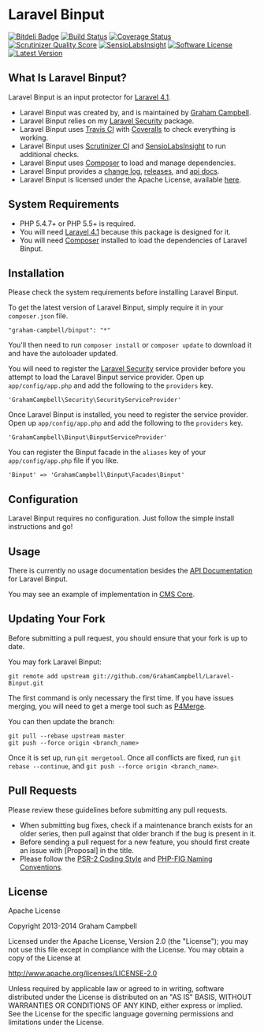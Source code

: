 Laravel Binput
==============


[![Bitdeli Badge](https://d2weczhvl823v0.cloudfront.net/GrahamCampbell/Laravel-Binput/trend.png)](https://bitdeli.com/free "Bitdeli Badge")
[![Build Status](https://travis-ci.org/GrahamCampbell/Laravel-Binput.png)](https://travis-ci.org/GrahamCampbell/Laravel-Binput)
[![Coverage Status](https://coveralls.io/repos/GrahamCampbell/Laravel-Binput/badge.png)](https://coveralls.io/r/GrahamCampbell/Laravel-Binput)
[![Scrutinizer Quality Score](https://scrutinizer-ci.com/g/GrahamCampbell/Laravel-Binput/badges/quality-score.png?s=5b1bca08ae3b2c0cdfc2be27541d5dd077e03200)](https://scrutinizer-ci.com/g/GrahamCampbell/Laravel-Binput)
[![SensioLabsInsight](https://insight.sensiolabs.com/projects/eb11c61f-b689-4453-8d68-08a68861e6d5/mini.png)](https://insight.sensiolabs.com/projects/eb11c61f-b689-4453-8d68-08a68861e6d5)
[![Software License](https://poser.pugx.org/graham-campbell/binput/license.png)](https://github.com/GrahamCampbell/Laravel-Binput/blob/master/LICENSE.md)
[![Latest Version](https://poser.pugx.org/graham-campbell/binput/v/stable.png)](https://packagist.org/packages/graham-campbell/binput)


## What Is Laravel Binput?

Laravel Binput is an input protector for [Laravel 4.1](http://laravel.com).

* Laravel Binput was created by, and is maintained by [Graham Campbell](https://github.com/GrahamCampbell).
* Laravel Binput relies on my [Laravel Security](https://github.com/GrahamCampbell/Laravel-Security) package.
* Laravel Binput uses [Travis CI](https://travis-ci.org/GrahamCampbell/Laravel-Binput) with [Coveralls](https://coveralls.io/r/GrahamCampbell/Laravel-Binput) to check everything is working.
* Laravel Binput uses [Scrutinizer CI](https://scrutinizer-ci.com/g/GrahamCampbell/Laravel-Binput) and [SensioLabsInsight](https://insight.sensiolabs.com/projects/eb11c61f-b689-4453-8d68-08a68861e6d5) to run additional checks.
* Laravel Binput uses [Composer](https://getcomposer.org) to load and manage dependencies.
* Laravel Binput provides a [change log](https://github.com/GrahamCampbell/Laravel-Binput/blob/master/CHANGELOG.md), [releases](https://github.com/GrahamCampbell/Laravel-Binput/releases), and [api docs](http://grahamcampbell.github.io/Laravel-Binput).
* Laravel Binput is licensed under the Apache License, available [here](https://github.com/GrahamCampbell/Laravel-Binput/blob/master/LICENSE.md).


## System Requirements

* PHP 5.4.7+ or PHP 5.5+ is required.
* You will need [Laravel 4.1](http://laravel.com) because this package is designed for it.
* You will need [Composer](https://getcomposer.org) installed to load the dependencies of Laravel Binput.


## Installation

Please check the system requirements before installing Laravel Binput.

To get the latest version of Laravel Binput, simply require it in your `composer.json` file.

`"graham-campbell/binput": "*"`

You'll then need to run `composer install` or `composer update` to download it and have the autoloader updated.

You will need to register the [Laravel Security](https://github.com/GrahamCampbell/Laravel-Security) service provider before you attempt to load the Laravel Binput service provider. Open up `app/config/app.php` and add the following to the `providers` key.

`'GrahamCampbell\Security\SecurityServiceProvider'`

Once Laravel Binput is installed, you need to register the service provider. Open up `app/config/app.php` and add the following to the `providers` key.

`'GrahamCampbell\Binput\BinputServiceProvider'`

You can register the Binput facade in the `aliases` key of your `app/config/app.php` file if you like.

`'Binput' => 'GrahamCampbell\Binput\Facades\Binput'`


## Configuration

Laravel Binput requires no configuration. Just follow the simple install instructions and go!


## Usage

There is currently no usage documentation besides the [API Documentation](http://grahamcampbell.github.io/Laravel-Binput
) for Laravel Binput.

You may see an example of implementation in [CMS Core](https://github.com/GrahamCampbell/CMS-Core).


## Updating Your Fork

Before submitting a pull request, you should ensure that your fork is up to date.

You may fork Laravel Binput:

    git remote add upstream git://github.com/GrahamCampbell/Laravel-Binput.git

The first command is only necessary the first time. If you have issues merging, you will need to get a merge tool such as [P4Merge](http://perforce.com/product/components/perforce_visual_merge_and_diff_tools).

You can then update the branch:

    git pull --rebase upstream master
    git push --force origin <branch_name>

Once it is set up, run `git mergetool`. Once all conflicts are fixed, run `git rebase --continue`, and `git push --force origin <branch_name>`.


## Pull Requests

Please review these guidelines before submitting any pull requests.

* When submitting bug fixes, check if a maintenance branch exists for an older series, then pull against that older branch if the bug is present in it.
* Before sending a pull request for a new feature, you should first create an issue with [Proposal] in the title.
* Please follow the [PSR-2 Coding Style](https://github.com/php-fig/fig-standards/blob/master/accepted/PSR-2-coding-style-guide.md) and [PHP-FIG Naming Conventions](https://github.com/php-fig/fig-standards/blob/master/bylaws/002-psr-naming-conventions.md).


## License

Apache License

Copyright 2013-2014 Graham Campbell

Licensed under the Apache License, Version 2.0 (the "License");
you may not use this file except in compliance with the License.
You may obtain a copy of the License at

 http://www.apache.org/licenses/LICENSE-2.0

Unless required by applicable law or agreed to in writing, software
distributed under the License is distributed on an "AS IS" BASIS,
WITHOUT WARRANTIES OR CONDITIONS OF ANY KIND, either express or implied.
See the License for the specific language governing permissions and
limitations under the License.

